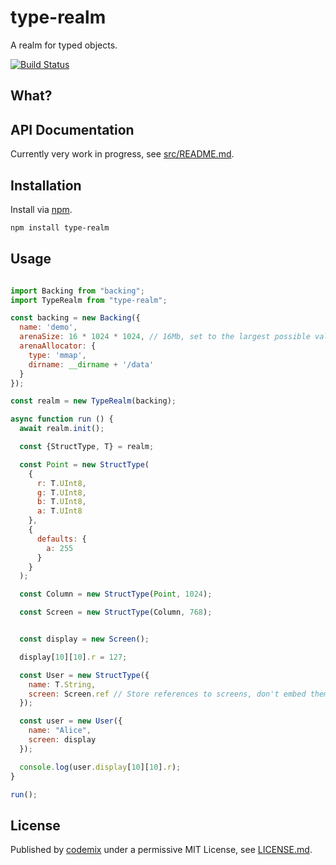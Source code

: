 # type-realm
A realm for typed objects.

[![Build Status](https://travis-ci.org/codemix/type-realm.svg?branch=master)](https://travis-ci.org/codemix/type-realm)

## What?

## API Documentation

Currently very work in progress, see [src/README.md](./src/README.md).

## Installation

Install via [npm](https://npmjs.org/package/type-realm).
```sh
npm install type-realm
```

## Usage

```js

import Backing from "backing";
import TypeRealm from "type-realm";

const backing = new Backing({
  name: 'demo',
  arenaSize: 16 * 1024 * 1024, // 16Mb, set to the largest possible value for your environment, up to 2Gb.
  arenaAllocator: {
    type: 'mmap',
    dirname: __dirname + '/data'
  }
});

const realm = new TypeRealm(backing);

async function run () {
  await realm.init();

  const {StructType, T} = realm;

  const Point = new StructType(
    {
      r: T.UInt8,
      g: T.UInt8,
      b: T.UInt8,
      a: T.UInt8
    },
    {
      defaults: {
        a: 255
      }
    }
  );

  const Column = new StructType(Point, 1024);

  const Screen = new StructType(Column, 768);


  const display = new Screen();

  display[10][10].r = 127;

  const User = new StructType({
    name: T.String,
    screen: Screen.ref // Store references to screens, don't embed them
  });

  const user = new User({
    name: "Alice",
    screen: display
  });

  console.log(user.display[10][10].r);
}

run();

```


## License

Published by [codemix](http://codemix.com/) under a permissive MIT License, see [LICENSE.md](./LICENSE.md).
